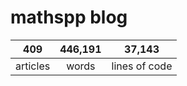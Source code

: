# mathspp blog

<table class="stats-table">
    <thead>
        <tr>
            <th style="text-align: center;">409</th>
            <th style="text-align: center;">446,191</th>
            <th style="text-align: center;">37,143</th>
        </tr>
    </thead>
    <tbody>
        <tr>
            <td style="text-align: center;">articles</td>
            <td style="text-align: center;">words</td>
            <td style="text-align: center;">lines of code</td>
        </tr>
    </tbody>
</table>